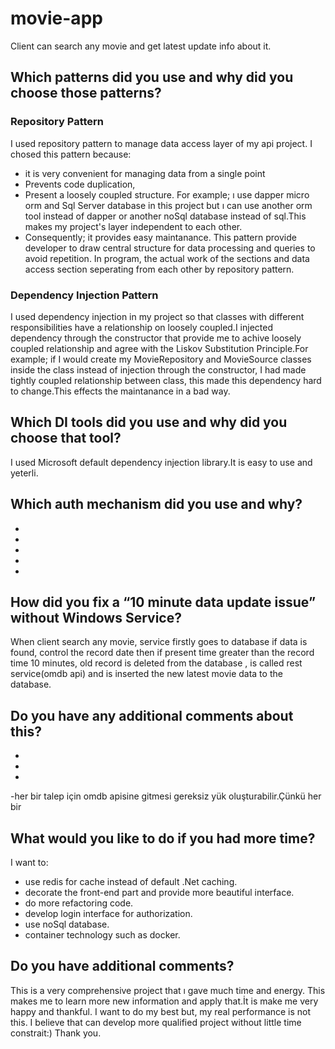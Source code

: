 # movie-app

Client can search any movie and get latest update info about it.

## Which patterns did you use and why did you choose those patterns?

### Repository Pattern

I used repository pattern to manage data access layer of my api project.
I chosed this pattern because:
* it is very convenient for managing data from a single point
* Prevents code duplication,
* Present a loosely coupled structure. For example; ı use dapper micro orm and Sql Server database in this project but 
ı can use another orm tool instead of dapper or another noSql database instead of sql.This makes my project's layer independent to each other.
* Consequently; it provides easy maintanance.
This pattern provide developer to draw central structure for data processing and queries to avoid repetition.
In program, the actual work of the sections and data access section seperating from each other by repository pattern.

### Dependency Injection Pattern

I used dependency injection in my project so that classes with different responsibilities have a relationship on 
loosely coupled.I injected dependency through the constructor that provide me to achive loosely coupled relationship and 
agree with the Liskov Substitution Principle.For example; if I would create my MovieRepository and MovieSource classes inside the class 
instead of injection through the constructor, I had made tightly coupled relationship between class, this made this dependency hard to change.This effects the maintanance in a bad way.
      
## Which DI tools did you use and why did you choose that tool?

 I used Microsoft default dependency injection library.It is easy to use and yeterli.
 
 
 
 
 
## Which auth mechanism did you use and why?
-
-
-
-
-
## How did you fix a “10 minute data update issue” without Windows Service?

When client search any movie, service firstly goes to database if data is found, control the record date then
if present time greater than the record time 10 minutes, old record is deleted from the database , is called rest service(omdb api) and  is inserted the new latest movie data to the database.

## Do you have any additional comments about this?
-
-
-
-her bir talep için omdb apisine gitmesi gereksiz yük oluşturabilir.Çünkü her bir 
## What would you like to do if you had more time?

I want to: 
* use redis for cache instead of default .Net caching.
* decorate the front-end part and provide more beautiful interface.
* do more refactoring code.
* develop login interface for authorization.
* use noSql database.
* container technology such as docker.

## Do you have additional comments?

This is a very comprehensive project that ı gave much time and energy. This makes me to learn more new information and
apply that.İt is make me very happy and thankful.
I want to do my best but, my real performance is not this. I believe that can develop more qualified project without little time constrait:)
Thank you.
